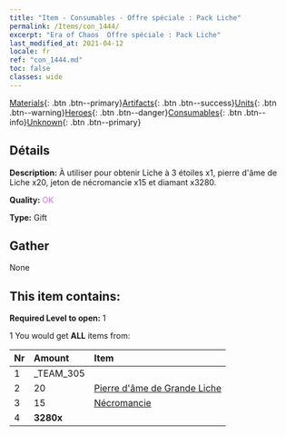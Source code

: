 ```yaml
---
title: "Item - Consumables - Offre spéciale : Pack Liche"
permalink: /Items/con_1444/
excerpt: "Era of Chaos  Offre spéciale : Pack Liche"
last_modified_at: 2021-04-12
locale: fr
ref: "con_1444.md"
toc: false
classes: wide
---
```

 [Materials](/fr/Items/){: .btn .btn--primary}[Artifacts](/fr/Items/Artifacts/){: .btn .btn--success}[Units](/fr/Items/Units/){: .btn .btn--warning}[Heroes](/fr/Items/Heroes/){: .btn .btn--danger}[Consumables](/fr/Items/Consumables/){: .btn .btn--info}[Unknown](/fr/Items/Unknown/){: .btn .btn--primary}

## Détails
 **Description:** À utiliser pour obtenir Liche à 3 étoiles x1, pierre d'âme de Liche x20, jeton de nécromancie x15 et diamant x3280.

 **Quality:** <span style="color: #DA70D6">OK</span>

 **Type:** Gift

## Gather

  None

## This item contains:

 **Required Level to open:** 1

 1 You would get **ALL** items  from:

  | Nr | Amount |     Item    |
  |:---|:-------|:------------|
  | 1 | _TEAM_305 | 
  | 2 | 20 | [Pierre d'âme de Grande Liche](/fr/Items/unt_301/) | 
  | 3 | 15 | [Nécromancie](/fr/Items/her_460/) | 
  | 4 |  **3280x** | <i class="fas fa-gem"/> |  | 
